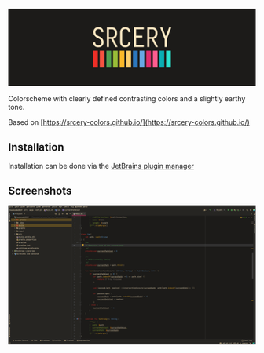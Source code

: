 ![](docs/logo.png)

Colorscheme with clearly defined contrasting colors and a slightly earthy tone.

Based on [https://srcery-colors.github.io/](https://srcery-colors.github.io/)

## Installation

Installation can be done via
the [JetBrains plugin manager](https://plugins.jetbrains.com/plugin/18428-srcery-colorscheme/)

## Screenshots

![](docs/screenshot.png)